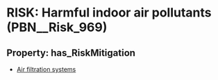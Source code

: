 # RISK: __Harmful indoor air pollutants__ (PBN__Risk_969)

## Property: has_RiskMitigation

* [Air filtration systems](PBN__RiskMitigation_1355)


